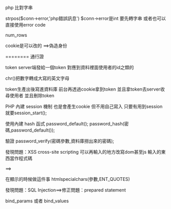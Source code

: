 

php 比對字串


strpos($conn->error,'php錯誤訊息')
$conn->error是int
要先轉字串
或者也可以直接使用error code



num_rows



cookie是可以改的
==>偽造身份

========
通行證

token 
server端發給一個token
對應到資料裡面使用者的id之類的



chr()把數字轉成大寫的英文字母


token生產出後寫進資料庫
前台再透過cookie拿到token
並且拿token去server收尋使用者
並且刪除token


   
PHP 內建 session 機制
也是會產生cookie
但不用自己寫入
只要有用到session
就要session_start();




使用內建 hash 函式
password_default();
password_hash(密碼,password_default());


驗證
password_verify(密碼參數,資料庫撈出來的密碼);



 發現問題：XSS
 cross-site scripting
 可以再輸入的地方改寫dom甚至js
 輸入的東西當作程式碼

 ==>

 在顯示的時候做這件事
 htmlspecialchars(參數,ENT_QUOTES)




發現問題：SQL Injection==>修正問題：prepared statement

bind_params
或者
bind_values